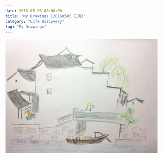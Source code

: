 ```yaml
---
date: 2016-05-05 00:00:00
title: "My Drawings [20160505 江南]"
category: "Life Discovery"
tag: "My Drawings"
---
```


<img class="img-responsive center-block" src="https://raw.githubusercontent.com/joshua19881228/my_blogs/master/Life_Discovery/My_Drawings/jiangnan.jpg" alt="" width="480"/>